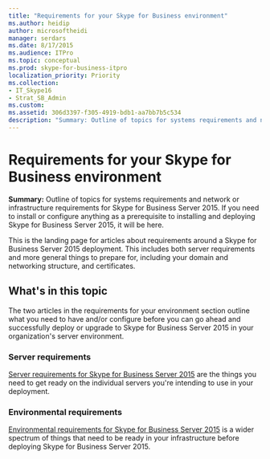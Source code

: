 ```yaml
---
title: "Requirements for your Skype for Business environment"
ms.author: heidip
author: microsoftheidi
manager: serdars
ms.date: 8/17/2015
ms.audience: ITPro
ms.topic: conceptual
ms.prod: skype-for-business-itpro
localization_priority: Priority
ms.collection: 
- IT_Skype16
- Strat_SB_Admin
ms.custom: 
ms.assetid: 306d3397-f305-4919-bdb1-aa7bb7b5c534
description: "Summary: Outline of topics for systems requirements and network or infrastructure requirements for Skype for Business Server 2015. If you need to install or configure anything as a prerequisite to installing and deploying Skype for Business Server 2015, it will be here."
---
```


# Requirements for your Skype for Business environment
 
**Summary:** Outline of topics for systems requirements and network or infrastructure requirements for Skype for Business Server 2015. If you need to install or configure anything as a prerequisite to installing and deploying Skype for Business Server 2015, it will be here.
  
This is the landing page for articles about requirements around a Skype for Business Server 2015 deployment. This includes both server requirements and more general things to prepare for, including your domain and networking structure, and certificates.
  
## What's in this topic

The two articles in the requirements for your environment section outline what you need to have and/or configure before you can go ahead and successfully deploy or upgrade to Skype for Business Server 2015 in your organization's server environment.
  
### Server requirements

[Server requirements for Skype for Business Server 2015](server-requirements.md) are the things you need to get ready on the individual servers you're intending to use in your deployment.
  
### Environmental requirements

[Environmental requirements for Skype for Business Server 2015](environmental-requirements.md) is a wider spectrum of things that need to be ready in your infrastructure before deploying Skype for Business Server 2015.
  


